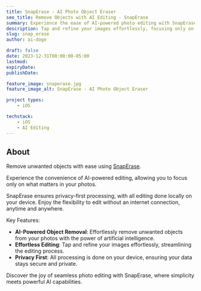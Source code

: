 ```yaml
---
title: SnapErase - AI Photo Object Eraser
seo_title: Remove Objects with AI Editing - SnapErase
summary: Experience the ease of AI-powered photo editing with SnapErase.
description: Tap and refine your images effortlessly, focusing only on what matters to you. SnapErase offers on-device processing, allowing you to edit without an internet connection, anytime, anywhere.
slug: snap_erase
author: ai-doge

draft: false
date: 2023-12-31T00:00:00-05:00
lastmod: 
expiryDate: 
publishDate: 

feature_image: snaperase.jpg
feature_image_alt: SnapErase - AI Photo Object Eraser

project types: 
    - iOS

techstack:
    - iOS
    - AI Editing
---
```


## About

Remove unwanted objects with ease using [SnapErase](https://apps.apple.com/app/snaperase-photo-object-eraser/id6470310991?platform=iphone). 

Experience the convenience of AI-powered editing, allowing you to focus only on what matters in your photos.

SnapErase ensures privacy-first processing, with all editing done locally on your device. Enjoy the flexibility to edit without an internet connection, anytime and anywhere.

Key Features:

- **AI-Powered Object Removal**: Effortlessly remove unwanted objects from your photos with the power of artificial intelligence.
- **Effortless Editing**: Tap and refine your images effortlessly, streamlining the editing process.
- **Privacy First**: All processing is done on your device, ensuring your data stays secure and private.

Discover the joy of seamless photo editing with SnapErase, where simplicity meets powerful AI capabilities.

